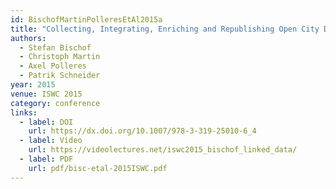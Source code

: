 ```yaml
---
id: BischofMartinPolleresEtAl2015a
title: "Collecting, Integrating, Enriching and Republishing Open City Data as Linked Data"
authors:
  - Stefan Bischof
  - Christoph Martin
  - Axel Polleres
  - Patrik Schneider
year: 2015
venue: ISWC 2015
category: conference
links:
  - label: DOI
    url: https://dx.doi.org/10.1007/978-3-319-25010-6_4
  - label: Video
    url: https://videolectures.net/iswc2015_bischof_linked_data/
  - label: PDF
    url: pdf/bisc-etal-2015ISWC.pdf
---
```

